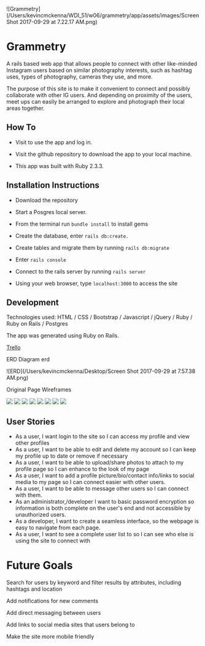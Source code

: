 ![Grammetry](/Users/kevincmckenna/WDI_51/w06/grammetry/app/assets/images/Screen Shot 2017-09-29 at 7.22.17 AM.png)

# Grammetry 

A rails based web app that allows people to connect with other like-minded Instagram users based on similar photography interests, such as hashtag uses, types of photography, cameras they use, and more.

The purpose of this site is to make it convenient to connect and possibly collaborate with other IG users. And depending on proximity of the users, meet ups can easily be arranged to explore and photograph their local areas together.

## How To

- Visit  to use the app and log in.

- Visit the github repository to download the app to your local machine.

- This app was built with Ruby 2.3.3.

## Installation Instructions

- Download the repository

- Start a Posgres local server.

- From the terminal run `bundle install` to install gems

- Create the database, enter `rails db:create.`

- Create tables and migrate them by running `rails db:migrate`

- Enter `rails console`

- Connect to the rails server by running `rails server`

- Using your web browser, type `localhost:3000` to access the site

## Development

Technologies used: HTML / CSS / Bootstrap / Javascript / jQuery / Ruby / Ruby on Rails / Postgres

The app was generated using Ruby on Rails.

[Trello](https://trello.com/b/O03MG1Wz/wdi-project-two-crud-app-grammetry)

ERD Diagram erd

![ERD](/Users/kevincmckenna/Desktop/Screen Shot 2017-09-29 at 7.57.38 AM.png)

Original Page Wireframes

![](/Users/kevincmckenna/Downloads/IMG_20170924_220844999.jpg)
![](/Users/kevincmckenna/Downloads/IMG_20170924_220840618.jpg)
![](/Users/kevincmckenna/Downloads/IMG_20170924_220830533.jpg)
![](/Users/kevincmckenna/Downloads/IMG_20170924_220939999.jpg)
![](/Users/kevincmckenna/Downloads/IMG_20170924_220933322.jpg)
![](/Users/kevincmckenna/Downloads/IMG_20170924_220924592.jpg)
![](/Users/kevincmckenna/Downloads/IMG_20170924_220919014.jpg)
![](/Users/kevincmckenna/Downloads/IMG_20170924_220907648.jpg)


## User Stories

- As a user, I want login to the site so I can access my profile and view other profiles
- As a user, I want to be able to edit and delete my account so I can keep my profile up to date or remove if necessary
- As a user, I want to be able to upload/share photos to attach to my profile page so I can enhance to the look of my page
- As a user, I want to add a profile picture/bio/contact info/links to social media to my page so I can connect easier with other users.
- As a user, I want to be able to message other users so I can connect with them.
- As an administrator,/developer I want to basic password encryption so information is both complete on the user's end and not accessible by unauthorized users.
- As a developer, I want to create a seamless interface, so the webpage is easy to navigate from each page.
- As a user, I want to see a complete user list to so I can see who else is using the site to connect with

# Future Goals

Search for users by keyword and filter results by attributes, including hashtags and location

Add notifications for new comments

Add direct messaging between users

Add links to social media sites that users belong to

Make the site more mobile friendly





